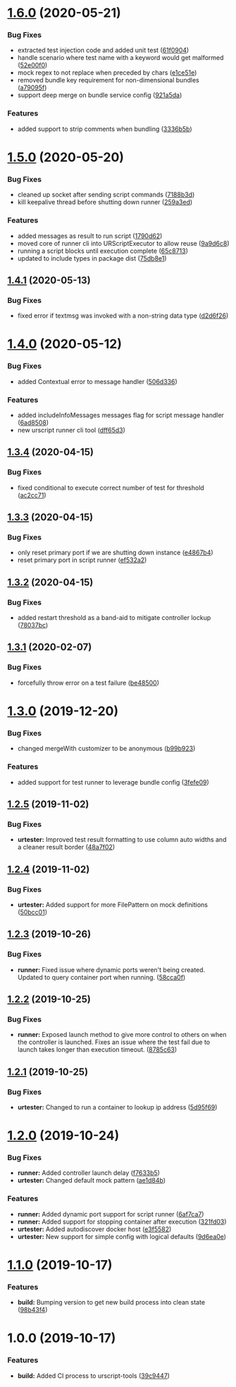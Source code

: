 # [1.6.0](https://github.com/Hirebotics/urscript-tools/compare/v1.5.0...v1.6.0) (2020-05-21)


### Bug Fixes

* extracted test injection code and added unit test ([61f0904](https://github.com/Hirebotics/urscript-tools/commit/61f0904eb83c002b6fdc7dca0282bede6bc18bd9))
* handle scenario where test name with a keyword would get malformed ([52e00f0](https://github.com/Hirebotics/urscript-tools/commit/52e00f07eb2a6f9f439729a0e3c84f12baee4d6a))
* mock regex to not replace when preceded by chars ([e1ce51e](https://github.com/Hirebotics/urscript-tools/commit/e1ce51ed4df175f77d4cdb5b70787a9550cb1458))
* removed bundle key requirement for non-dimensional bundles ([a79095f](https://github.com/Hirebotics/urscript-tools/commit/a79095f8924ddffef1379f8fd91e9960ddff2092))
* support deep merge on bundle service config ([921a5da](https://github.com/Hirebotics/urscript-tools/commit/921a5da6fdac06270ab9e2d8889e55274ff1d630))


### Features

* added support to strip comments when bundling ([3336b5b](https://github.com/Hirebotics/urscript-tools/commit/3336b5b7c6364751eef87b69f63fc738ead2cef4))

# [1.5.0](https://github.com/Hirebotics/urscript-tools/compare/v1.4.1...v1.5.0) (2020-05-20)


### Bug Fixes

* cleaned up socket after sending script commands ([7188b3d](https://github.com/Hirebotics/urscript-tools/commit/7188b3d05ae4c5734e165760757d4f793c756e1f))
* kill keepalive thread before shutting down runner ([259a3ed](https://github.com/Hirebotics/urscript-tools/commit/259a3ed683678a5c8a0c5fe1d08d135935c74844))


### Features

* added messages as result to run script ([1790d62](https://github.com/Hirebotics/urscript-tools/commit/1790d622f013e245ff1fccfbae28ab1d239f019f))
* moved core of runner cli into URScriptExecutor to allow reuse ([9a9d6c8](https://github.com/Hirebotics/urscript-tools/commit/9a9d6c829589e356ad49f3bc0106ca448630327b))
* running a script blocks until execution complete ([65c8713](https://github.com/Hirebotics/urscript-tools/commit/65c8713bb52e7eb7ab82a3199b0243f78786f875))
* updated to include types in package dist ([75db8e1](https://github.com/Hirebotics/urscript-tools/commit/75db8e1cdd752907ab0782b70737f29b0fc1dbf9))

## [1.4.1](https://github.com/Hirebotics/urscript-tools/compare/v1.4.0...v1.4.1) (2020-05-13)


### Bug Fixes

* fixed error if textmsg was invoked with a non-string data type ([d2d6f26](https://github.com/Hirebotics/urscript-tools/commit/d2d6f26fa4d622e88372069dbd7d4c5d21171a0c))

# [1.4.0](https://github.com/Hirebotics/urscript-tools/compare/v1.3.4...v1.4.0) (2020-05-12)


### Bug Fixes

* added Contextual error to message handler ([506d336](https://github.com/Hirebotics/urscript-tools/commit/506d336))


### Features

* added includeInfoMessages messages flag for script message handler ([6ad8508](https://github.com/Hirebotics/urscript-tools/commit/6ad8508))
* new urscript runner cli tool ([dff65d3](https://github.com/Hirebotics/urscript-tools/commit/dff65d3))

## [1.3.4](https://github.com/Hirebotics/urscript-tools/compare/v1.3.3...v1.3.4) (2020-04-15)


### Bug Fixes

* fixed conditional to execute correct number of test for threshold ([ac2cc71](https://github.com/Hirebotics/urscript-tools/commit/ac2cc71))

## [1.3.3](https://github.com/Hirebotics/urscript-tools/compare/v1.3.2...v1.3.3) (2020-04-15)


### Bug Fixes

* only reset primary port if we are shutting down instance ([e4867b4](https://github.com/Hirebotics/urscript-tools/commit/e4867b4))
* reset primary port in script runner ([ef532a2](https://github.com/Hirebotics/urscript-tools/commit/ef532a2))

## [1.3.2](https://github.com/Hirebotics/urscript-tools/compare/v1.3.1...v1.3.2) (2020-04-15)


### Bug Fixes

* added restart threshold as a band-aid to mitigate controller lockup ([78037bc](https://github.com/Hirebotics/urscript-tools/commit/78037bc))

## [1.3.1](https://github.com/Hirebotics/urscript-tools/compare/v1.3.0...v1.3.1) (2020-02-07)


### Bug Fixes

* forcefully throw error on a test failure ([be48500](https://github.com/Hirebotics/urscript-tools/commit/be48500))

# [1.3.0](https://github.com/Hirebotics/urscript-tools/compare/v1.2.5...v1.3.0) (2019-12-20)


### Bug Fixes

* changed mergeWith customizer to be anonymous ([b99b923](https://github.com/Hirebotics/urscript-tools/commit/b99b923))


### Features

* added support for test runner to leverage bundle config ([3fefe09](https://github.com/Hirebotics/urscript-tools/commit/3fefe09))

## [1.2.5](https://github.com/Hirebotics/urscript-tools/compare/v1.2.4...v1.2.5) (2019-11-02)


### Bug Fixes

* **urtester:** Improved test result formatting to use column auto widths and a cleaner result border ([48a7f02](https://github.com/Hirebotics/urscript-tools/commit/48a7f02))

## [1.2.4](https://github.com/Hirebotics/urscript-tools/compare/v1.2.3...v1.2.4) (2019-11-02)


### Bug Fixes

* **urtester:** Added support for more FilePattern on mock definitions ([50bcc01](https://github.com/Hirebotics/urscript-tools/commit/50bcc01))

## [1.2.3](https://github.com/Hirebotics/urscript-tools/compare/v1.2.2...v1.2.3) (2019-10-26)


### Bug Fixes

* **runner:** Fixed issue where dynamic ports weren't being created. Updated to query container port when running. ([58cca0f](https://github.com/Hirebotics/urscript-tools/commit/58cca0f))

## [1.2.2](https://github.com/Hirebotics/urscript-tools/compare/v1.2.1...v1.2.2) (2019-10-25)


### Bug Fixes

* **runner:** Exposed launch method to give more control to others on when the controller is launched. Fixes an issue where the test fail due to launch takes longer than execution timeout. ([8785c63](https://github.com/Hirebotics/urscript-tools/commit/8785c63))

## [1.2.1](https://github.com/Hirebotics/urscript-tools/compare/v1.2.0...v1.2.1) (2019-10-25)


### Bug Fixes

* **urtester:** Changed to run a container to lookup ip address ([5d95f69](https://github.com/Hirebotics/urscript-tools/commit/5d95f69))

# [1.2.0](https://github.com/Hirebotics/urscript-tools/compare/v1.1.0...v1.2.0) (2019-10-24)


### Bug Fixes

* **runner:** Added controller launch delay ([f7633b5](https://github.com/Hirebotics/urscript-tools/commit/f7633b5))
* **urtester:** Changed default mock pattern ([ae1d84b](https://github.com/Hirebotics/urscript-tools/commit/ae1d84b))


### Features

* **runner:** Added dynamic port support for script runner ([6af7ca7](https://github.com/Hirebotics/urscript-tools/commit/6af7ca7))
* **runner:** Added support for stopping container after execution ([321fd03](https://github.com/Hirebotics/urscript-tools/commit/321fd03))
* **urtester:** Added autodiscover docker host ([e3f5582](https://github.com/Hirebotics/urscript-tools/commit/e3f5582))
* **urtester:** New support for simple config with logical defaults ([9d6ea0e](https://github.com/Hirebotics/urscript-tools/commit/9d6ea0e))

# [1.1.0](https://github.com/Hirebotics/urscript-tools/compare/v1.0.0...v1.1.0) (2019-10-17)


### Features

* **build:** Bumping version to get new build process into clean state ([98b43f4](https://github.com/Hirebotics/urscript-tools/commit/98b43f4))

# 1.0.0 (2019-10-17)


### Features

* **build:** Added CI process to urscript-tools ([39c9447](https://github.com/Hirebotics/urscript-tools/commit/39c9447))
